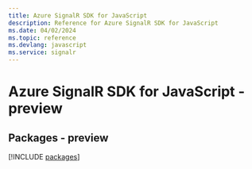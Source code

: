 ```yaml
---
title: Azure SignalR SDK for JavaScript
description: Reference for Azure SignalR SDK for JavaScript
ms.date: 04/02/2024
ms.topic: reference
ms.devlang: javascript
ms.service: signalr
---
```

# Azure SignalR SDK for JavaScript - preview
## Packages - preview
[!INCLUDE [packages](signalr-index.md)]